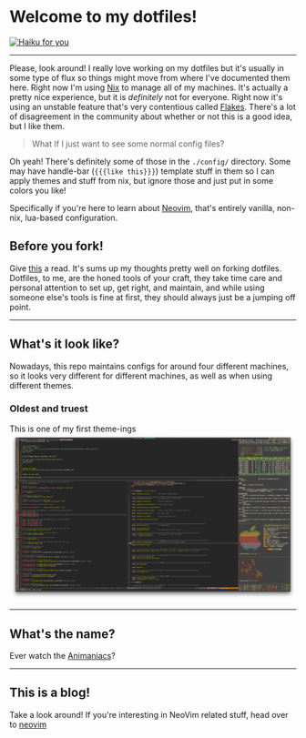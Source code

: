 # Welcome to my dotfiles!

[![Haiku for you](https://readme-typing-svg.demolab.com?font=Fira+Code&duration=4000&pause=500&center=true&vCenter=true&multiline=true&height=90&lines=Where+neat+hedges+sing;The+sheds+are+glorious+hues;and+the+yaks+tremble)](https://git.io/typing-svg)

---

Please, look around! I really love working on my dotfiles but it's usually in
some type of flux so things might move from where I've documented them here.
Right now I'm using [Nix](https://nixos.org/) to manage all of my machines.
It's actually a pretty nice experience, but it is _definitely_ not for
everyone. Right now it's using an unstable feature that's very contentious
called [Flakes](https://nixos.wiki/wiki/Flakes). There's a lot of disagreement
in the community about whether or not this is a good idea, but I like them.

> What If I just want to see some normal config files?

Oh yeah! There's definitely some of those in the `./config/` directory. Some
may have handle-bar (`{{{like this}}}`) template stuff in them so I can apply
themes and stuff from nix, but ignore those and just put in some colors you
like!

Specifically if you're here to learn about [Neovim](./config/nvim/README.md),
that's entirely vanilla, non-nix, lua-based configuration.

## Before you fork!

Give
[this](https://www.anishathalye.com/2014/08/03/managing-your-dotfiles/#dotfiles-are-not-meant-to-be-forked)
a read. It's sums up my thoughts pretty well on forking dotfiles. Dotfiles, to
me, are the honed tools of your craft, they take time care and personal
attention to set up, get right, and maintain, and while using someone else's
tools is fine at first, they should always just be a jumping off point.

---

## What's it look like?

Nowadays, this repo maintains configs for around four different machines,
so it looks very different for different machines, as well as when using
different themes.

### Oldest and truest

This is one of my first theme-ings
![Show and Tell](/images/show_and_tell.png)

---

## What's the name?

Ever watch the [Animaniacs](https://www.youtube.com/watch?v=CWnWwN1z_UM)?

---

## This is a blog!

Take a look around! If you're interesting in NeoVim related stuff, head over to [neovim](/config/nvim/README.md)
